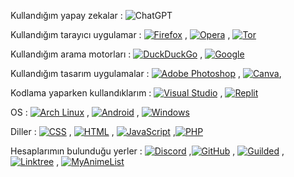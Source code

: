 Kullandığım yapay zekalar : ![ChatGPT](https://img.shields.io/badge/chatGPT-74aa9c?style=for-the-badge&logo=openai&logoColor=white)

Kullandığım tarayıcı uygulamar : [![Firefox](https://img.shields.io/badge/Firefox-FF7139?logo=Firefox&logoColor=white)](#) , [![Opera](https://img.shields.io/badge/Opera-FF1B2D?logo=Opera&logoColor=white)](#) , [![Tor](https://img.shields.io/badge/Tor-7D4698?logo=Tor-Browser&logoColor=white)](#)  

Kullandığım arama motorları : [![DuckDuckGo](https://img.shields.io/badge/DuckDuckGo-FF5722?logo=duckduckgo&logoColor=white)](#) , [![Google](https://img.shields.io/badge/Google-4285F4?logo=google&logoColor=white)](#)

Kullandığım tasarım uygulamalar : [![Adobe Photoshop](https://img.shields.io/badge/Adobe%20Photoshop-31A8FF?logo=Adobe%20Photoshop&logoColor=black)](#) , [![Canva](https://img.shields.io/badge/Canva-%2300C4CC.svg?&logo=Canva&logoColor=white)](#),

Kodlama yaparken kullandıklarım : [![Visual Studio](https://custom-icon-badges.demolab.com/badge/Visual%20Studio-5C2D91.svg?&logo=visual-studio&logoColor=white)](#) , [![Replit](https://img.shields.io/badge/Replit-F26207?logo=replit&logoColor=fff)](#)

OS : [![Arch Linux](https://img.shields.io/badge/Arch%20Linux-1793D1?logo=arch-linux&logoColor=fff)](#) , [![Android](https://img.shields.io/badge/Android-3DDC84?logo=android&logoColor=white)](#) , [![Windows](https://custom-icon-badges.demolab.com/badge/Windows-0078D6?logo=windows11&logoColor=white)](#) 

Diller : [![CSS](https://img.shields.io/badge/CSS-1572B6?logo=css3&logoColor=fff)](#) , [![HTML](https://img.shields.io/badge/HTML-%23E34F26.svg?logo=html5&logoColor=white)](#) , [![JavaScript](https://img.shields.io/badge/JavaScript-F7DF1E?logo=javascript&logoColor=000)](#) ,[![PHP](https://img.shields.io/badge/php-%23777BB4.svg?&logo=php&logoColor=white)](#)

Hesaplarımın bulunduğu yerler : [![Discord](https://img.shields.io/badge/Discord-%235865F2.svg?&logo=discord&logoColor=white)](#) ,[![GitHub](https://img.shields.io/badge/GitHub-%23121011.svg?logo=github&logoColor=white)](#) , [![Guilded](https://img.shields.io/badge/Guilded-F5C400?logo=guilded&logoColor=000)](#) , [![Linktree](https://img.shields.io/badge/LinkTree-1de9b6?logo=linktree&logoColor=white)](#) , [![MyAnimeList](https://img.shields.io/badge/MyAnimeList-2E51A2?logo=myanimelist&logoColor=fff)](#) 
